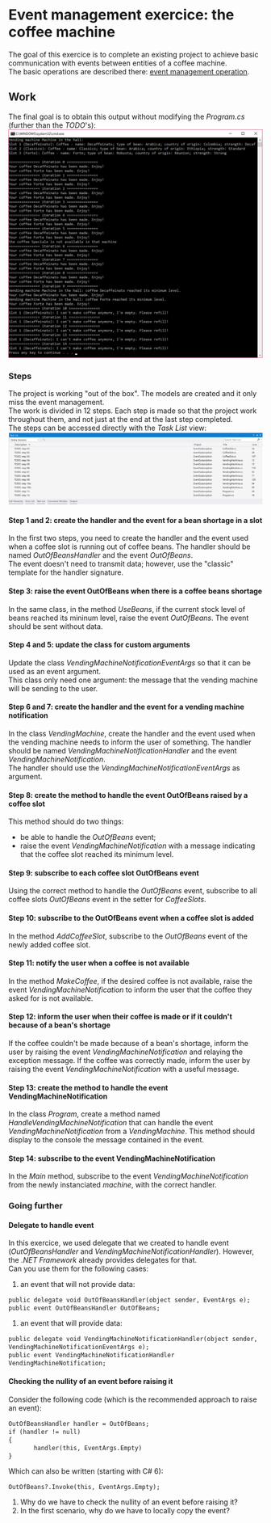 # Event management exercice: the coffee machine
The goal of this exercice is to complete an existing project to achieve basic communication with events between entities of a coffee machine.  
The basic operations are described there: [event management operation](../../docs/readme.md).
## Work
The final goal is to obtain this output without modifying the *Program.cs* (further than the *TODO*'s):  
![expected output](expected_output.png)
### Steps
The project is working "out of the box". The models are created and it only miss the event management.  
The work is divided in 12 steps. Each step is made so that the project work throughout them, and not just at the end at the last step completed.  
The steps can be accessed directly with the *Task List* view:  
![Task List](task_list.png)

#### Step 1 and 2: create the handler and the event for a bean shortage in a slot
In the first two steps, you need to create the handler and the event used when a coffee slot is running out of coffee beans. The handler should be named *OutOfBeansHandler* and the event *OutOfBeans*.  
The event doesn't need to transmit data; however, use the "classic" template for the handler signature.

#### Step 3: raise the event OutOfBeans when there is a coffee beans shortage
In the same class, in the method *UseBeans*, if the current stock level of beans reached its mininum level, raise the event *OutOfBeans*. The event should be sent without data.

#### Step 4 and 5: update the class for custom arguments
Update the class *VendingMachineNotificationEventArgs* so that it can be used as an event argument.  
This class only need one argument: the message that the vending machine will be sending to the user.

#### Step 6 and 7: create the handler and the event for a vending machine notification
In the class *VendingMachine*, create the handler and the event used when the vending machine needs to inform the user of something. The handler should be named *VendingMachineNotificationHandler* and the event *VendingMachineNotification*.  
The handler should use the *VendingMachineNotificationEventArgs* as argument.

#### Step 8: create the method to handle the event OutOfBeans raised by a coffee slot
This method should do two things:
* be able to handle the *OutOfBeans* event;
* raise the event *VendingMachineNotification* with a message indicating that the coffee slot reached its minimum level.

#### Step 9: subscribe to each coffee slot OutOfBeans event
Using the correct method to handle the *OutOfBeans* event, subscribe to all coffee slots *OutOfBeans* event in the setter for *CoffeeSlots*.

#### Step 10: subscribe to the OutOfBeans event when a coffee slot is added
In the method *AddCoffeeSlot*, subscribe to the *OutOfBeans* event of the newly added coffee slot.

#### Step 11: notify the user when a coffee is not available
In the method *MakeCoffee*, if the desired coffee is not available, raise the event *VendingMachineNotification* to inform the user that the coffee they asked for is not available.

#### Step 12: inform the user when their coffee is made or if it couldn't because of a bean's shortage
If the coffee couldn't be made because of a bean's shortage, inform the user by raising the event *VendingMachineNotification* and relaying the exception message.
If the coffee was correctly made, inform the user by raising the event *VendingMachineNotification* with a useful message.

#### Step 13: create the method to handle the event VendingMachineNotification
In the class *Program*, create a method named *HandleVendingMachineNotification* that can handle the event *VendingMachineNotification* from a *VendingMachine*. This method should display to the console the message contained in the event.

#### Step 14: subscribe to the event VendingMachineNotification
In the *Main* method, subscribe to the event *VendingMachineNotification* from the newly instanciated *machine*, with the correct handler.

### Going further
#### Delegate to handle event
In this exercice, we used delegate that we created to handle event (*OutOfBeansHandler* and *VendingMachineNotificationHandler*). However, the *.NET Framework* already provides delegates for that.  
Can you use them for the following cases:
1. an event that will not provide data:
```
public delegate void OutOfBeansHandler(object sender, EventArgs e);
public event OutOfBeansHandler OutOfBeans;
```
1. an event that will provide data:
```
public delegate void VendingMachineNotificationHandler(object sender, VendingMachineNotificationEventArgs e);
public event VendingMachineNotificationHandler VendingMachineNotification;
```

#### Checking the nullity of an event before raising it
Consider the following code (which is the recommended approach to raise an event):
```
OutOfBeansHandler handler = OutOfBeans;
if (handler != null)
{
       handler(this, EventArgs.Empty)
}
```
Which can also be written (starting with C# 6):
```
OutOfBeans?.Invoke(this, EventArgs.Empty);
```

1. Why do we have to check the nullity of an event before raising it?
1. In the first scenario, why do we have to locally copy the event?
